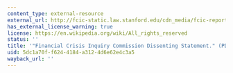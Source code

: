 ```yaml
---
content_type: external-resource
external_url: http://fcic-static.law.stanford.edu/cdn_media/fcic-reports/fcic_final_report_wallison_dissent.pdf
has_external_license_warning: true
license: https://en.wikipedia.org/wiki/All_rights_reserved
status: ''
title: '"Financial Crisis Inquiry Commission Dissenting Statement." (PDF)'
uid: 5dc1a70f-f624-4184-a312-4d6e62e4c3a5
wayback_url: ''
---
```

